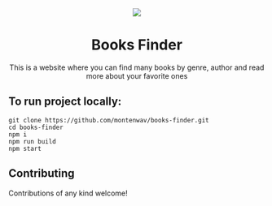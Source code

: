 <div align="center">
  <img src="./app/favicon.ico"></img>
</div>

<h1 align="center">Books Finder</h1>

<p align="center">This is a website where you can find many books by genre, author and read more about your favorite ones</p>

## To run project locally:

```
git clone https://github.com/montenwav/books-finder.git
cd books-finder
npm i
npm run build
npm start
```
## Contributing

Contributions of any kind welcome!
